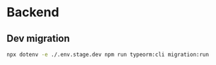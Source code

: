 # Backend

## Dev migration

```sh
npx dotenv -e ./.env.stage.dev npm run typeorm:cli migration:run
```
